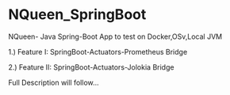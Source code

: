 # NQueen_SpringBoot

NQueen- Java Spring-Boot App to test on Docker,OSv,Local JVM

1.) Feature I: SpringBoot-Actuators-Prometheus Bridge

2.) Feature II: SpringBoot-Actuators-Jolokia Bridge

Full Description will follow...
